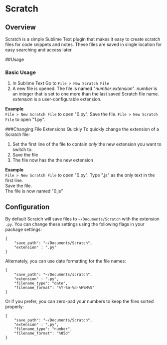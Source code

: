 Scratch
=======

## Overview

Scratch is a simple Sublime Text plugin that makes it easy to create scratch files for code snippets and notes. These files are saved in single location for easy searching and access later.

##Usage
### Basic Usage
1. In Sublime Text Go to ```File > New Scratch File``` 
2. A new file is opened. The file is named "*number*.*extension*". *number* is an integer that is set to one more than the last saved Scratch file name. *extension* is a user-configurable extension.  

  **Example**  
  `File > New Scratch File` to open "0.py". Save the file.
  `File > New Scratch File` to open "1.py".

###Changing File Extensions Quickly
To quickly change the extension of a Scratch file: 

1. Set the first line of the file to contain *only* the new extension you want to switch to.  
2. Save the file
3. The file now has the the new extension

  **Example**  
  `File > New Scratch File` to open "0.py".
  Type ".js" as the only text in the first line.  
  Save the file.  
  The file is now named "0.js" 

## Configuration
By default Scratch will save files to ```~/Documents/Scratch``` with the extension ```.py```. You can change these settings using the following flags in your package settings:
```
{
    "save_path": "~/Documents/Scratch",
    "extension" : ".py"
}
```

Alternately, you can use date formatting for the file names:
```
{
    "save_path": "~/Documents/scratch",
    "extension" : ".py",
    "filename_type": "date",
    "filename_format": "%Y-%m-%d-%H%M%S"
}
```

Or if you prefer, you can zero-pad your numbers to keep the files sorted properly:
```
{
    "save_path": "~/Documents/Scratch",
    "extension" : ".py",
    "filename_type": "number",
    "filename_format": "%05d"
}
```
